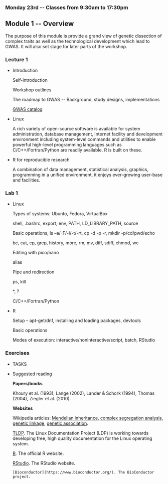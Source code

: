 ### Monday 23rd -- Classes from 9:30am to 17:30pm

## Module 1 -- Overview

The purpose of this module is provide a grand view of genetic dissection of complex traits as well as the technological development which lead to GWAS. It will also set stage for later parts of the workshop.

### Lecture 1

* Introduction

   Self-introduction

   Workshop outlines

   The roadmap to GWAS -- Background, study designs, implementations

   [GWAS catalog](http://www.ebi.ac.uk/gwas/)

* Linux

   A rich variety of open-source software is available for system administration, database management, Internet facility and development environment including system-level commands and utilities to enable powerful high-level programming languages such as C/C++/Fortran/Python are readily available. R is built on these.

* R for reproducible research

   A combination of data management, statistical analysis, graphics, programming in a unified environment, it enjoys ever-growing user-base and facilities.

### Lab 1

* Linux

   Types of systems: Ubunto, Fedora, VirtualBox 

   shell, .bashrc, export, env, PATH, LD_LIBRARY_PATH, source

   Basic operations, ls –a/-F/-l/-t/-rt, cp -d -p -r, mkdir -p/cd/pwd/echo

   bc, cat, cp, grep, history, more, rm, mv, diff, sdiff, chmod, wc

   Editing with pico/nano

   alias

   Pipe and redirection

   ps, kill

   *, ?

   C/C++/Fortran/Python

* R

   Setup – apt-get/dnf, installing and loading packages, devtools

   Basic operations

   Modes of execution: interactive/noninteractive/script, batch, RStudio

### Exercises

* TASKS

* Suggested reading

   **Papers/books**

   Khoury et al. (1993), Lange (2002), Lander & Schork (1994), Thomas (2004), Ziegler et al. (2010).

   **Websites**

   Wikipedia articles: [Mendelian inheritance](https://en.wikipedia.org/wiki/Mendelian_inheritance#Law_of_Segregation), [complex segregation analysis](https://en.wikipedia.org/wiki/Complex_segregation_analysis), [genetic linkage](https://en.wikipedia.org/wiki/Genetic_linkage), [genetic association](https://en.wikipedia.org/wiki/Genetic_association).

   [TLDP](http://www.tldp.org/). The Linux Documentation Project (LDP) is working towards developing free, high quality documentation for the Linux operating system.

   [R](http://www.r-project.org). The official R website.

   [RStudio](https://www.rstudio.com/). The RStudio website.

      [Bioconductor](https://www.bioconductor.org/). The BioConductor project.

